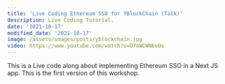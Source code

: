 ```yaml
---
title: 'Live Coding Ethereum SSO for YBlockChain (Talk)'
description: Live Coding Tutorial.
date: '2021-10-17'
modified_date: '2021-10-17'
image: /assets/images/posts/yblockchain.jpg
video: https://www.youtube.com/watch?v=D7oWCWNbeOs
---
```


This is a Live code along about implementing Ethereum SSO in a Next JS app. This is the first version of this workshop.



